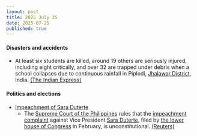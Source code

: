 ```yaml
---
layout: post
title: 2025 July 25
date: 2025-07-25
published: true
---
```



#### Disasters and accidents

* At least six students are killed, around 19 others are seriously injured, including eight critically, and over 32 are trapped under debris when a school collapses due to continuous rainfall in Piplodi, [Jhalawar District](https://en.wikipedia.org/wiki/Jhalawar_District "Jhalawar District"), India. [(The Indian Express)](https://indianexpress.com/article/india/rajasthan-school-building-collapse-jhalawar-children-trapped-toll-rescue-ops-10148248/)

#### Politics and elections

* [Impeachment of Sara Duterte](https://en.wikipedia.org/wiki/Impeachment_of_Sara_Duterte "Impeachment of Sara Duterte")
  * The [Supreme Court of the Philippines](https://en.wikipedia.org/wiki/Supreme_Court_of_the_Philippines "Supreme Court of the Philippines") rules that the [impeachment complaint](https://en.wikipedia.org/wiki/Impeachment_in_the_Philippines "Impeachment in the Philippines") against Vice President [Sara Duterte](https://en.wikipedia.org/wiki/Sara_Duterte "Sara Duterte"), filed by [the lower house of Congress](https://en.wikipedia.org/wiki/House_of_Representatives_of_the_Philippines "House of Representatives of the Philippines") in February, is unconstitutional. [(Reuters)](https://www.reuters.com/world/asia-pacific/philippine-supreme-court-voids-impeachment-complaint-against-vp-duterte-2025-07-25/)
